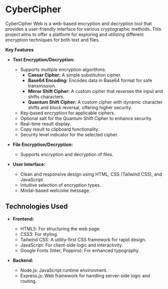# CyberCipher
CyberCipher Web is a web-based encryption and decryption tool that provides a user-friendly interface for various cryptographic methods. This project aims to offer a platform for exploring and utilizing different encryption techniques for both text and files.

**Key Features**

* **Text Encryption/Decryption:**
    * Supports multiple encryption algorithms:
        * **Caesar Cipher:** A simple substitution cipher.
        * **Base64 Encoding:** Encodes data in Base64 format for safe transmission.
        * **Mirror Shift Cipher:** A custom cipher that reverses the input and shifts characters.
        * **Quantum Shift Cipher:** A custom cipher with dynamic character shifts and block reversal, offering higher security.
    * Key-based encryption for applicable ciphers.
    * Optional salt for the Quantum Shift Cipher to enhance security.
    * Real-time result display.
    * Copy result to clipboard functionality.
    * Security level indicator for the selected cipher.

* **File Encryption/Decryption:**
    * Supports encryption and decryption of files.

* **User Interface:**
    * Clean and responsive design using HTML, CSS (Tailwind CSS), and JavaScript.
    * Intuitive selection of encryption types.
    * Modal-based welcome message.

## Technologies Used

* **Frontend:**
    * HTML5: For structuring the web page.
    * CSS3: For styling.
    * Tailwind CSS: A utility-first CSS framework for rapid design.
    * JavaScript: For client-side logic and interactivity.
    * Google Fonts (Inter, Poppins): For enhanced typography.

* **Backend:**
    * Node.js: JavaScript runtime environment.
    * Express.js: Web framework for handling server-side logic and routing.
